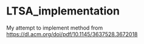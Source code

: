 # LTSA_implementation
My attempt to implement method from https://dl.acm.org/doi/pdf/10.1145/3637528.3672018

